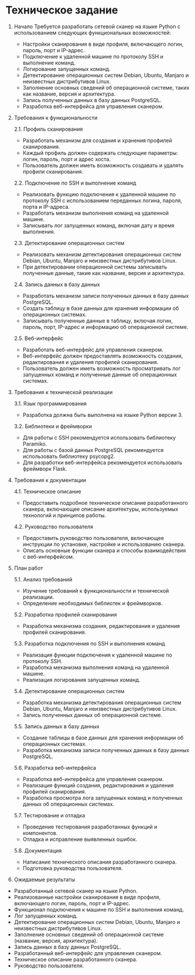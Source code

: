 # Техническое задание

1. Начало
   Требуется разработать сетевой сканер на языке Python с использованием следующих функциональных возможностей:
   - Настройки сканирования в виде профиля, включающего логин, пароль, порт и IP-адрес.
   - Подключение к удаленной машине по протоколу SSH и выполнение команд.
   - Логирование запущенных команд.
   - Детектирование операционных систем Debian, Ubuntu, Manjaro и неизвестных дистрибутивов Linux.
   - Заполнение основных сведений об операционной системе, таких как название, версия и архитектура.
   - Запись полученных данных в базу данных PostgreSQL.
   - Разработка веб-интерфейса для управления сканером.

2. Требования к функциональности

   2.1. Профиль сканирования

   - Разработать механизм для создания и хранения профилей сканирования.
   - Каждый профиль должен содержать следующие параметры: логин, пароль, порт и адрес хоста.
   - Пользователь должен иметь возможность создавать и удалять профили сканирования.

   2.2. Подключение по SSH и выполнение команд

   - Реализовать функцию подключения к удаленной машине по протоколу SSH с использованием переданных логина, пароля, порта и IP-адреса.
   - Разработать механизм выполнения команд на удаленной машине.
   - Записывать лог запущенных команд, включая дату и время выполнения.

   2.3. Детектирование операционных систем

   - Реализовать механизм детектирования операционных систем Debian, Ubuntu, Manjaro и неизвестных дистрибутивов Linux.
   - При детектировании операционной системы записывать полученные данные, такие как название, версия и архитектура.

   2.4. Запись данных в базу данных

   - Разработать механизм записи полученных данных в базу данных PostgreSQL.
   - Создать таблицу в базе данных для хранения информации об операционных системах.
   - Записывать полученные данные в таблицу, включая логин, пароль, порт, IP-адрес и информацию об операционной системе.

   2.5. Веб-интерфейс

   - Разработать веб-интерфейс для управления сканером.
   - Веб-интерфейс должен предоставлять возможность создания, редактирования и удаления профилей сканирования.
   - Пользователь должен иметь возможность просматривать лог запущенных команд и полученные данные об операционных системах.

3. Требования к технической реализации

   3.1. Язык программирования

   - Разработка должна быть выполнена на языке Python версии 3.

   3.2. Библиотеки и фреймворки

   - Для работы с SSH рекомендуется использовать библиотеку Paramiko.
   - Для работы с базой данных PostgreSQL рекомендуется использовать библиотеку psycopg2.
   - Для разработки веб-интерфейса рекомендуется использовать фреймворк Flask.

4. Требования к документации

   4.1. Техническое описание

   - Предоставить подробное техническое описание разработанного сканера, включающее описание архитектуры, используемых технологий и принципов работы.

   4.2. Руководство пользователя

   - Предоставить руководство пользователя, включающее инструкции по установке, настройке и использованию сканера.
   - Описать основные функции сканера и способы взаимодействия с веб-интерфейсом.

5. План работ

   5.1. Анализ требований

      - Изучение требований к функциональности и технической реализации.
      - Определение необходимых библиотек и фреймворков.

   5.2. Разработка профилей сканирования

      - Разработка механизма создания, редактирования и удаления профилей сканирования.

   5.3. Разработка подключения по SSH и выполнения команд

      - Реализация функции подключения к удаленной машине по протоколу SSH.
      - Разработка механизма выполнения команд на удаленной машине.
      - Реализация логирования запущенных команд.

   5.4. Детектирование операционных систем

      - Разработка механизма детектирования операционных систем Debian, Ubuntu, Manjaro и неизвестных дистрибутивов Linux.
      - Запись полученных данных об операционной системе.

   5.5. Запись данных в базу данных

      - Создание таблицы в базе данных для хранения информации об операционных системах.
      - Разработка механизма записи полученных данных в базу данных PostgreSQL.

   5.6. Разработка веб-интерфейса

      - Разработка веб-интерфейса для управления сканером.
      - Реализация функций создания, редактирования и удаления профилей сканирования.
      - Разработка просмотра лога запущенных команд и полученных данных об операционных системах.

   5.7. Тестирование и отладка

      - Проведение тестирования разработанных функций и компонентов.
      - Отладка и исправление выявленных ошибок.

   5.8. Документация

      - Написание технического описания разработанного сканера.
      - Подготовка руководства пользователя.

6. Ожидаемые результаты

- Разработанный сетевой сканер на языке Python.
- Реализованные настройки сканирования в виде профиля, включающего логин, пароль, порт и IP-адрес.
- Функционал подключения к машине по SSH и выполнения команд.
- Лог запущенных команд.
- Детектирование операционных систем Debian, Ubuntu, Manjaro и неизвестных дистрибутивов Linux.
- Заполнение основных сведений об операционной системе (название, версия, архитектура).
- Запись данных в базу данных PostgreSQL.
- Разработанный веб-интерфейс для управления сканером.
- Техническое описание разработанного сканера.
- Руководство пользователя.
  